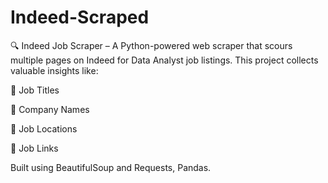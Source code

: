 # Indeed-Scraped
🔍 Indeed Job Scraper – A Python-powered web scraper that scours multiple pages on Indeed for Data Analyst job listings. This project collects valuable insights like:

💼 Job Titles

🏢 Company Names

📍 Job Locations

🔗 Job Links

Built using BeautifulSoup and Requests, Pandas.
